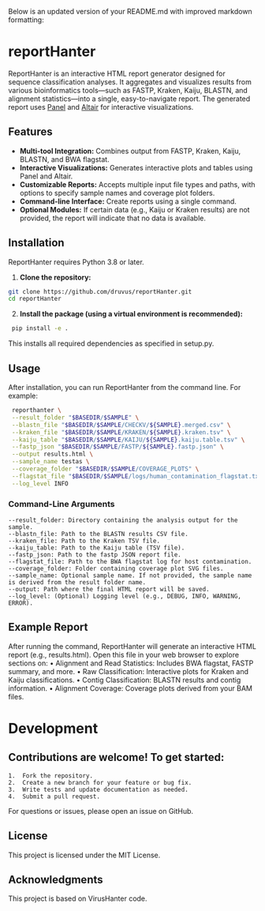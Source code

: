 Below is an updated version of your README.md with improved markdown formatting:

# reportHanter

ReportHanter is an interactive HTML report generator designed for sequence classification analyses. It aggregates and visualizes results from various bioinformatics tools—such as FASTP, Kraken, Kaiju, BLASTN, and alignment statistics—into a single, easy-to-navigate report. The generated report uses [Panel](https://panel.holoviz.org/) and [Altair](https://altair-viz.github.io/) for interactive visualizations.

## Features

- **Multi-tool Integration:** Combines output from FASTP, Kraken, Kaiju, BLASTN, and BWA flagstat.
- **Interactive Visualizations:** Generates interactive plots and tables using Panel and Altair.
- **Customizable Reports:** Accepts multiple input file types and paths, with options to specify sample names and coverage plot folders.
- **Command-line Interface:** Create reports using a single command.
- **Optional Modules:** If certain data (e.g., Kaiju or Kraken results) are not provided, the report will indicate that no data is available.

## Installation

ReportHanter requires Python 3.8 or later.

1. **Clone the repository:**

```bash
git clone https://github.com/druvus/reportHanter.git
cd reportHanter
```

2.	**Install the package (using a virtual environment is recommended):**

   ```bash
    pip install -e .
   ```
This installs all required dependencies as specified in setup.py.

## Usage

After installation, you can run ReportHanter from the command line. For example:

   ```bash
    reporthanter \
    --result_folder "$BASEDIR/$SAMPLE" \
    --blastn_file "$BASEDIR/$SAMPLE/CHECKV/${SAMPLE}.merged.csv" \
    --kraken_file "$BASEDIR/$SAMPLE/KRAKEN/${SAMPLE}.kraken.tsv" \
    --kaiju_table "$BASEDIR/$SAMPLE/KAIJU/${SAMPLE}.kaiju.table.tsv" \
    --fastp_json "$BASEDIR/$SAMPLE/FASTP/${SAMPLE}.fastp.json" \
    --output results.html \
    --sample_name testas \
    --coverage_folder "$BASEDIR/$SAMPLE/COVERAGE_PLOTS" \
    --flagstat_file "$BASEDIR/$SAMPLE/logs/human_contamination_flagstat.txt" \
    --log_level INFO
   ```

### Command-Line Arguments
	--result_folder: Directory containing the analysis output for the sample.
	--blastn_file: Path to the BLASTN results CSV file.
	--kraken_file: Path to the Kraken TSV file.
	--kaiju_table: Path to the Kaiju table (TSV file).
	--fastp_json: Path to the fastp JSON report file.
	--flagstat_file: Path to the BWA flagstat log for host contamination.
	--coverage_folder: Folder containing coverage plot SVG files.
	--sample_name: Optional sample name. If not provided, the sample name is derived from the result folder name.
	--output: Path where the final HTML report will be saved.
	--log_level: (Optional) Logging level (e.g., DEBUG, INFO, WARNING, ERROR).

## Example Report

After running the command, ReportHanter will generate an interactive HTML report (e.g., results.html). Open this file in your web browser to explore sections on:
	•	Alignment and Read Statistics: Includes BWA flagstat, FASTP summary, and more.
	•	Raw Classification: Interactive plots for Kraken and Kaiju classifications.
	•	Contig Classification: BLASTN results and contig information.
	•	Alignment Coverage: Coverage plots derived from your BAM files.

# Development

## Contributions are welcome! To get started:
	1.	Fork the repository.
	2.	Create a new branch for your feature or bug fix.
	3.	Write tests and update documentation as needed.
	4.	Submit a pull request.

For questions or issues, please open an issue on GitHub.

## License

This project is licensed under the MIT License.

## Acknowledgments
This project is based on VirusHanter code. 

